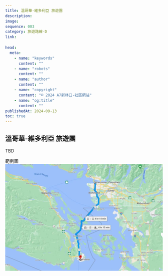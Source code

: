 ```yaml
---
title: 溫哥華-維多利亞 旅遊團
description:
image:
sequence: 003
category: 旅遊路線-D
link:

head:
  meta:
    - name: "keywords"
      content: ""
    - name: "robots"
      content: ""
    - name: "author"
      content: ""
    - name: "copyright"
      content: "© 2024 A7新林口-社區網站"
    - name: "og:title"
      content: ""
publishedAt: 2024-09-13
toc: true
---
```


## 溫哥華-維多利亞 旅遊團

TBD

範例圖
![t003-2.jpg](/images/cruise/t003-2.jpg)
